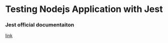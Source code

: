 # Testing Nodejs Application with Jest

### Jest official documentaiton

[link](https://jestjs.io/docs/api)
